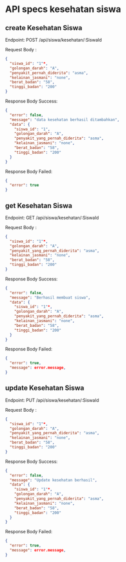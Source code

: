 # API specs kesehatan siswa

## create Kesehatan Siswa

Endpoint: POST /api/siswa/kesehatan/:SiswaId

Request Body :

```json
{
  "siswa_id": "1"*,
  "golongan_darah": "A",
  "penyakit_pernah_diderita": "asma",
  "kelainan_jasmani": "none",
  "berat_badan": "58",
  "tinggi_badan": "200"
}
```

Response Body Success:

```json
{
  "error": false,
  "message": "data kesehatan berhasil ditambahkan",
  "data": {
    "siswa_id": "1",
    "golongan_darah": "A",
    "penyakit_yang_pernah_diderita": "asma",
    "kelainan_jasmani": "none",
    "berat_badan": "58",
    "tinggi_badan": "200"
  }
}
```

Response Body Failed:

```json
{
  "error": true
}
```

## get Kesehatan Siswa

Endpoint: GET /api/siswa/kesehatan/:SiswaId

Request Body :

```json
{
  "siswa_id": "1"*,
  "golongan_darah": "A",
  "penyakit_yang_pernah_diderita": "asma",
  "kelainan_jasmani": "none",
  "berat_badan": "58",
  "tinggi_badan": "200"
}
```

Response Body Success:

```json
{
  "error": false,
  "message": "Berhasil membuat siswa",
  "data": {
    "siswa_id": "1"*,
    "golongan_darah": "A",
    "penyakit_yang_pernah_diderita": "asma",
    "kelainan_jasmani": "none",
    "berat_badan": "58",
    "tinggi_badan": "200"
  }
}
```

Response Body Failed:

```json
{
  "error": true,
  "message": error.message,
}
```

## update Kesehatan Siswa

Endpoint: PUT /api/siswa/kesehatan/:SiswaId

Request Body :

```json
{
  "siswa_id": "1"*,
  "golongan_darah": "A",
  "penyakit_yang_pernah_diderita": "asma",
  "kelainan_jasmani": "none",
  "berat_badan": "58",
  "tinggi_badan": "200"
}
```

Response Body Success:

```json
{
  "error": false,
  "message": "Update kesehatan berhasil",
  "data": {
    "siswa_id": "1"*,
    "golongan_darah": "A",
    "penyakit_yang_pernah_diderita": "asma",
    "kelainan_jasmani": "none",
    "berat_badan": "58",
    "tinggi_badan": "200"
  }
}
```

Response Body Failed:

```json
{
  "error": true,
  "message": error.message,
}
```
